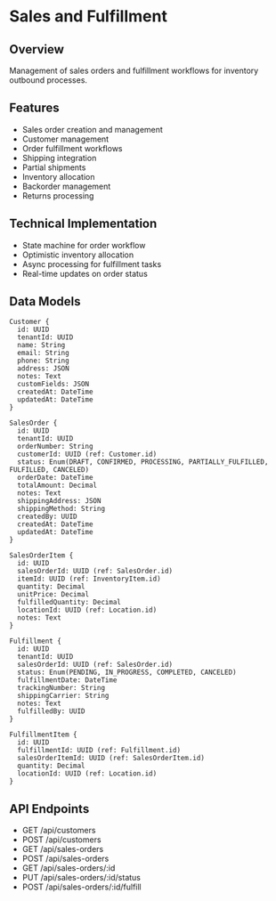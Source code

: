 # Sales and Fulfillment

## Overview

Management of sales orders and fulfillment workflows for inventory outbound processes.

## Features

- Sales order creation and management
- Customer management
- Order fulfillment workflows
- Shipping integration
- Partial shipments
- Inventory allocation
- Backorder management
- Returns processing

## Technical Implementation

- State machine for order workflow
- Optimistic inventory allocation
- Async processing for fulfillment tasks
- Real-time updates on order status

## Data Models

```
Customer {
  id: UUID
  tenantId: UUID
  name: String
  email: String
  phone: String
  address: JSON
  notes: Text
  customFields: JSON
  createdAt: DateTime
  updatedAt: DateTime
}

SalesOrder {
  id: UUID
  tenantId: UUID
  orderNumber: String
  customerId: UUID (ref: Customer.id)
  status: Enum(DRAFT, CONFIRMED, PROCESSING, PARTIALLY_FULFILLED, FULFILLED, CANCELED)
  orderDate: DateTime
  totalAmount: Decimal
  notes: Text
  shippingAddress: JSON
  shippingMethod: String
  createdBy: UUID
  createdAt: DateTime
  updatedAt: DateTime
}

SalesOrderItem {
  id: UUID
  salesOrderId: UUID (ref: SalesOrder.id)
  itemId: UUID (ref: InventoryItem.id)
  quantity: Decimal
  unitPrice: Decimal
  fulfilledQuantity: Decimal
  locationId: UUID (ref: Location.id)
  notes: Text
}

Fulfillment {
  id: UUID
  tenantId: UUID
  salesOrderId: UUID (ref: SalesOrder.id)
  status: Enum(PENDING, IN_PROGRESS, COMPLETED, CANCELED)
  fulfillmentDate: DateTime
  trackingNumber: String
  shippingCarrier: String
  notes: Text
  fulfilledBy: UUID
}

FulfillmentItem {
  id: UUID
  fulfillmentId: UUID (ref: Fulfillment.id)
  salesOrderItemId: UUID (ref: SalesOrderItem.id)
  quantity: Decimal
  locationId: UUID (ref: Location.id)
}
```

## API Endpoints

- GET /api/customers
- POST /api/customers
- GET /api/sales-orders
- POST /api/sales-orders
- GET /api/sales-orders/:id
- PUT /api/sales-orders/:id/status
- POST /api/sales-orders/:id/fulfill
